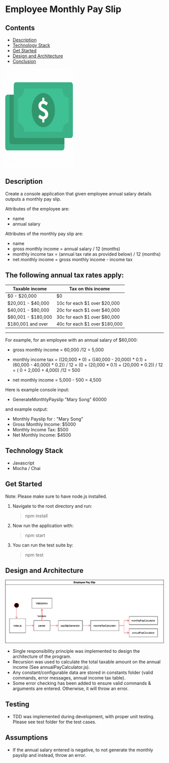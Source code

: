 # Employee Monthly Pay Slip

## Contents

- [Description](#description)
- [Technology Stack](#technology-stack)
- [Get Started](#get-started)
- [Design and Architecture](#design-and-architecture)
- [Conclusion](#conclusion)

<img src="payslip.png" alt="payslip" width="215" height="315"/>

## Description

Create a console application that given employee annual salary details outputs a monthly pay slip.

Attributes of the employee are:

- name
- annual salary

Attributes of the monthly pay slip are:

- name
- gross monthly income = annual salary / 12 (months)
- monthly income tax = (annual tax rate as provided below) / 12 (months)
- net monthly income = gross monthly income - income tax

## The following annual tax rates apply:

| Taxable income     | Tax on this income            |
| ------------------ | ----------------------------- |
| $0 - $20,000       | \$0                           |
| $20,001 - $40,000  | 10c for each $1 over $20,000  |
| $40,001 - $80,000  | 20c for each $1 over $40,000  |
| $80,001 - $180,000 | 30c for each $1 over $80,000  |
| \$180,001 and over | 40c for each $1 over $180,000 |

---

For example, for an employee with an annual salary of \$60,000:

- gross monthly income
  = 60,000 /12
  = 5,000

- monthly income tax
  = ((20,000 \* 0) + ((40,000 - 20,000) \* 0.1) + (60,000 - 40,000) \* 0.2)) / 12
  = (0 + (20,000 \* 0.1) + (20,000 \* 0.2)) / 12
  = ( 0 + 2,000 + 4,000) /12
  = 500

- net monthly income
  = 5,000 - 500
  = 4,500

Here is example console input:

- GenerateMonthlyPayslip "Mary Song" 60000

and example output:

- Monthly Payslip for : "Mary Song"
- Gross Monthly Income: \$5000
- Monthly Income Tax: \$500
- Net Monthly Income: \$4500

## Technology Stack

- Javascript
- Mocha / Chai

## Get Started

Note: Please make sure to have node.js installed.

1. Navigate to the root directory and run:

   > npm install

2. Now run the application with:

   > npm start

3. You can run the test suite by:
   > npm test

## Design and Architecture

![execution flow diagram](architecture_flow.png)

- Single responsibility principle was implemented to design the architecture of the program.
- Recursion was used to calculate the total taxable amount on the annual income (See annualPayCalculator.js).
- Any constant/configurable data are stored in constants folder (valid commands, error messages, annual income tax table).
- Some error checking has been added to ensure valid commands & arguments are entered. Otherwise, it will throw an error.

## Testing

- TDD was implemented during development, with proper unit testing. Please see test folder for the test cases.

## Assumptions

- If the annual salary entered is negative, to not generate the monthly payslip and instead, throw an error.
